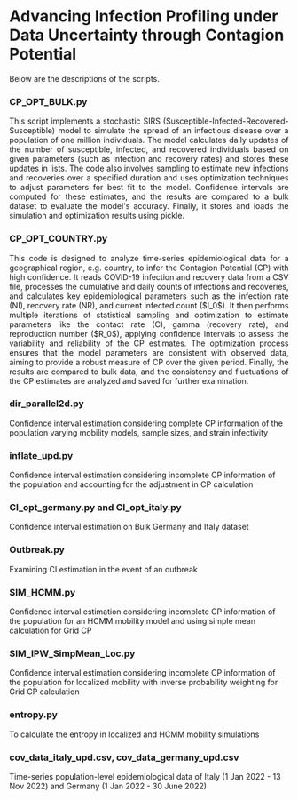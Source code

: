 Advancing Infection Profiling under Data Uncertainty through Contagion Potential
================================================================================

Below are the descriptions of the scripts.

### CP_OPT_BULK.py ###
<p align="justify"> This script implements a stochastic SIRS (Susceptible-Infected-Recovered-Susceptible) model to simulate the spread of an infectious disease over a population of one million individuals. The model calculates daily updates of the number of susceptible, infected, and recovered individuals based on given parameters (such as infection and recovery rates) and stores these updates in lists. The code also involves sampling to estimate new infections and recoveries over a specified duration and uses optimization techniques to adjust parameters for best fit to the model. Confidence intervals are computed for these estimates, and the results are compared to a bulk dataset to evaluate the model's accuracy. Finally, it stores and loads the simulation and optimization results using pickle.</p>

### CP_OPT_COUNTRY.py ###

<p align="justify"> This code is designed to analyze time-series epidemiological data for a geographical region, e.g. country, to infer the Contagion Potential (CP) with high confidence. It reads COVID-19 infection and recovery data from a CSV file, processes the cumulative and daily counts of infections and recoveries, and calculates key epidemiological parameters such as the infection rate (NI), recovery rate (NR), and current infected count ($I_0$). It then performs multiple iterations of statistical sampling and optimization to estimate parameters like the contact rate (C), gamma (recovery rate), and reproduction number ($R_0$), applying confidence intervals to assess the variability and reliability of the CP estimates. The optimization process ensures that the model parameters are consistent with observed data, aiming to provide a robust measure of CP over the given period. Finally, the results are compared to bulk data, and the consistency and fluctuations of the CP estimates are analyzed and saved for further examination.</p>

### dir_parallel2d.py ###

Confidence interval estimation considering complete CP information of the population varying mobility models, sample sizes, and strain infectivity
### inflate_upd.py ###
Confidence interval estimation considering incomplete CP information of the population and accounting for the adjustment in CP calculation
### CI_opt_germany.py and CI_opt_italy.py ###
Confidence interval estimation on Bulk Germany and Italy dataset
### Outbreak.py ###
Examining CI estimation in the event of an outbreak
### SIM_HCMM.py ###
Confidence interval estimation considering incomplete CP information of the population for an HCMM mobility model and using simple mean calculation for Grid CP
### SIM_IPW_SimpMean_Loc.py ###
Confidence interval estimation considering incomplete CP information of the population for localized mobility with inverse probability weighting for Grid CP calculation
### entropy.py ###
To calculate the entropy in localized and HCMM mobility simulations
### cov_data_italy_upd.csv, cov_data_germany_upd.csv
Time-series population-level epidemiological data of Italy (1 Jan 2022 - 13 Nov 2022) and Germany (1 Jan 2022 - 30 June 2022)
